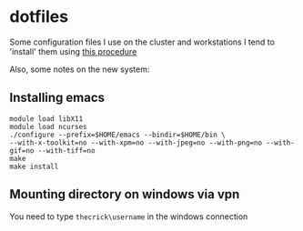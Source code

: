 # dotfiles
Some configuration files I use on the cluster and workstations
I tend to 'install' them using [this procedure](https://developer.atlassian.com/blog/2016/02/best-way-to-store-dotfiles-git-bare-repo/)

Also, some notes on the new system:

## Installing emacs
```
module load libX11
module load ncurses
./configure --prefix=$HOME/emacs --bindir=$HOME/bin \
--with-x-toolkit=no --with-xpm=no --with-jpeg=no --with-png=no --with-gif=no --with-tiff=no
make
make install
```
## Mounting directory on windows via vpn
You need to type `thecrick\username` in the windows connection

